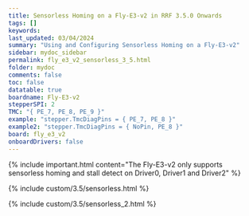 ```yaml
---
title: Sensorless Homing on a Fly-E3-v2 in RRF 3.5.0 Onwards
tags: []
keywords: 
last_updated: 03/04/2024
summary: "Using and Configuring Sensorless Homing on a Fly-E3-v2"
sidebar: mydoc_sidebar
permalink: fly_e3_v2_sensorless_3_5.html
folder: mydoc
comments: false
toc: false
datatable: true
boardname: Fly-E3-v2
stepperSPI: 2
TMC: "{ PE_7, PE_8, PE_9 }"
example: "stepper.TmcDiagPins = { PE_7, PE_8 }"
example2: "stepper.TmcDiagPins = { NoPin, PE_8 }"
board: fly_e3_v2
onboardDrivers: false
---
```


{% include important.html content="The Fly-E3-v2 only supports sensorless homing and stall detect on Driver0, Driver1 and Driver2" %}

{% include custom/3.5/sensorless.html %}

{% include custom/3.5/sensorless_2.html %}
